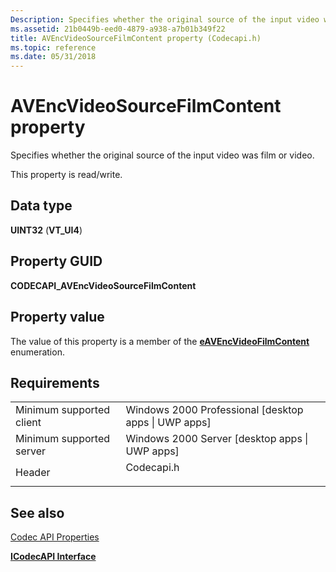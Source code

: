 ```yaml
---
Description: Specifies whether the original source of the input video was film or video.
ms.assetid: 21b0449b-eed0-4879-a938-a7b01b349f22
title: AVEncVideoSourceFilmContent property (Codecapi.h)
ms.topic: reference
ms.date: 05/31/2018
---
```


# AVEncVideoSourceFilmContent property

Specifies whether the original source of the input video was film or video.

This property is read/write.

## Data type

**UINT32** (**VT\_UI4**)

## Property GUID

**CODECAPI\_AVEncVideoSourceFilmContent**

## Property value

The value of this property is a member of the [**eAVEncVideoFilmContent**](https://msdn.microsoft.com/library/Dd319452(v=VS.85).aspx) enumeration.

## Requirements



|                                     |                                                                                       |
|-------------------------------------|---------------------------------------------------------------------------------------|
| Minimum supported client<br/> | Windows 2000 Professional \[desktop apps \| UWP apps\]<br/>                     |
| Minimum supported server<br/> | Windows 2000 Server \[desktop apps \| UWP apps\]<br/>                           |
| Header<br/>                   | <dl> <dt>Codecapi.h</dt> </dl> |



## See also

<dl> <dt>

[Codec API Properties](codec-api-properties.md)
</dt> <dt>

[**ICodecAPI Interface**](/windows/desktop/api/Strmif/nn-strmif-icodecapi)
</dt> </dl>

 

 




